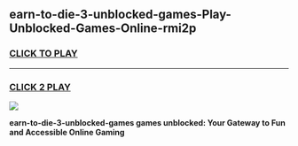 
## earn-to-die-3-unblocked-games-Play-Unblocked-Games-Online-rmi2p
<h3>
<a href="https://premium76.site?title=earn-to-die-3-unblocked-games&ref=25A">CLICK TO PLAY</a></h3>
<hr>

<h3>
<a href="https://premium76.site?title=earn-to-die-3-unblocked-games&ref=25A">CLICK 2 PLAY</a>
  
</h3>

<a href="https://premium76.site?title=earn-to-die-3-unblocked-games&ref=25A"><img src="https://clearcache.store/games.png"></a>


**earn-to-die-3-unblocked-games games unblocked: Your Gateway to Fun and Accessible Online Gaming**
